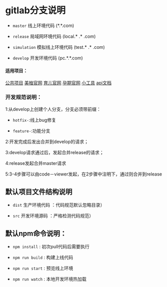 gitlab分支说明
============

- `master` 线上环境代码 (\*.\*.com)

- `release` 局域网环境代码 (local.\* .\* .com)

- `simulation` 模拟线上环境代码 (test.\* .\* .com)

- `develop` 开发环境代码 (pc.\*.\*.com)

#### 适用项目：
[公共项目](http://gitlab.meiyou.com/h5/meetyou.git)
[美柚官网](http://gitlab.meiyou.com/h5/nodejs-meiyou.git)
[育儿官网](http://gitlab.meiyou.com/h5/yuer.git)
[孕期官网](http://gitlab.meiyou.com/h5/yunqi.git)
[小工具](http://gitlab.meiyou.com/h5/tools.git)
[api文档](http://gitlab.meiyou.com/research/doc.git)

### 开发规范说明：
1:从develop上创建个人分支，分支必须带前缀：

  - ` hotfix- `:线上bug修复

  - ` feature- `:功能分支

2:开发完成后发出合并到develop的请求；

3:develop请求通过后，发起合并release的请求；

4:release发起合并master请求

5:3-4步骤可以由code－viewer发起，在2步骤中注明下，通过则合并到release


## 默认项目文件结构说明

- `dist` 生产环境代码 ：代码规范默认忽略目录）

- `src`  开发环境源码 ：严格检测代码规范）


## 默认npm命令说明：

- `npm install`   : 初次pull代码后需要执行

- `npm run build` : 构建上线代码

- `npm run start` : 预览线上环境

- `npm run watch` : 本地开发环境热加载
